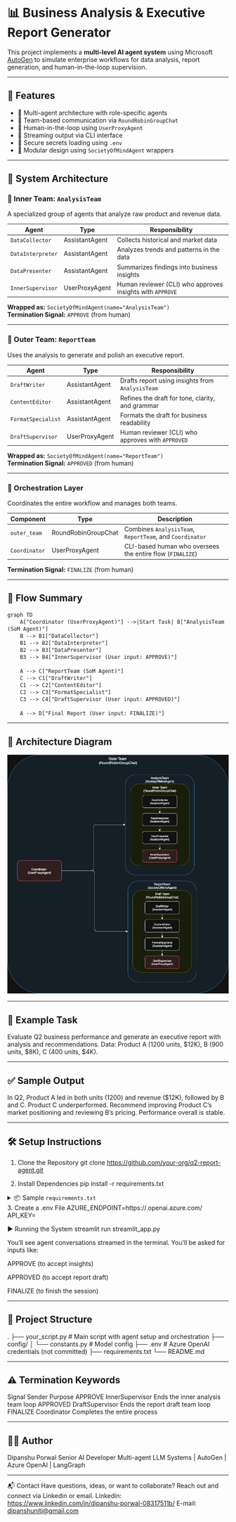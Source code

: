 # 📊 Business Analysis & Executive Report Generator

This project implements a **multi-level AI agent system** using Microsoft [AutoGen](https://github.com/microsoft/autogen) to simulate enterprise workflows for data analysis, report generation, and human-in-the-loop supervision.

---

## 🚀 Features

- 🧠 Multi-agent architecture with role-specific agents
- 🔁 Team-based communication via `RoundRobinGroupChat`
- 👤 Human-in-the-loop using `UserProxyAgent`
- 💬 Streaming output via CLI interface
- 🔐 Secure secrets loading using `.env`
- 🧩 Modular design using `SocietyOfMindAgent` wrappers

---

## 🧠 System Architecture

### 🔹 Inner Team: `AnalysisTeam`

A specialized group of agents that analyze raw product and revenue data.

| Agent | Type | Responsibility |
|-------|------|----------------|
| `DataCollector` | AssistantAgent | Collects historical and market data |
| `DataInterpreter` | AssistantAgent | Analyzes trends and patterns in the data |
| `DataPresenter` | AssistantAgent | Summarizes findings into business insights |
| `InnerSupervisor` | UserProxyAgent | Human reviewer (CLI) who approves insights with `APPROVE` |

**Wrapped as:** `SocietyOfMindAgent(name="AnalysisTeam")`  
**Termination Signal:** `APPROVE` (from human)

---

### 🔹 Outer Team: `ReportTeam`

Uses the analysis to generate and polish an executive report.

| Agent | Type | Responsibility |
|-------|------|----------------|
| `DraftWriter` | AssistantAgent | Drafts report using insights from `AnalysisTeam` |
| `ContentEditor` | AssistantAgent | Refines the draft for tone, clarity, and grammar |
| `FormatSpecialist` | AssistantAgent | Formats the draft for business readability |
| `DraftSupervisor` | UserProxyAgent | Human reviewer (CLI) who approves with `APPROVED` |

**Wrapped as:** `SocietyOfMindAgent(name="ReportTeam")`  
**Termination Signal:** `APPROVED` (from human)

---

### 🔹 Orchestration Layer

Coordinates the entire workflow and manages both teams.

| Component | Type | Description |
|----------|------|-------------|
| `outer_team` | RoundRobinGroupChat | Combines `AnalysisTeam`, `ReportTeam`, and `Coordinator` |
| `Coordinator` | UserProxyAgent | CLI-based human who oversees the entire flow (`FINALIZE`) |

**Termination Signal:** `FINALIZE` (from human)

---

## 🧩 Flow Summary

```mermaid
graph TD
    A["Coordinator (UserProxyAgent)"] -->|Start Task| B["AnalysisTeam (SoM Agent)"]
    B --> B1["DataCollector"]
    B1 --> B2["DataInterpreter"]
    B2 --> B3["DataPresenter"]
    B3 --> B4["InnerSupervisor (User input: APPROVE)"]

    A --> C["ReportTeam (SoM Agent)"]
    C --> C1["DraftWriter"]
    C1 --> C2["ContentEditor"]
    C2 --> C3["FormatSpecialist"]
    C3 --> C4["DraftSupervisor (User input: APPROVED)"]

    A --> D["Final Report (User input: FINALIZE)"]
```

---

## 🧠 Architecture Diagram
![Architecture Diagram](flow_diagram.png)

---

## 📄 Example Task

Evaluate Q2 business performance and generate an executive report with analysis and recommendations.
Data: Product A (1200 units, $12K), B (900 units, $8K), C (400 units, $4K).

---

## ✅ Sample Output
In Q2, Product A led in both units (1200) and revenue ($12K), followed by B and C. Product C underperformed. Recommend improving Product C’s market positioning and reviewing B’s pricing. Performance overall is stable.

---

## 🛠️ Setup Instructions

1. Clone the Repository
git clone https://github.com/your-org/q2-report-agent.git

2. Install Dependencies
pip install -r requirements.txt
<details> <summary>📦 Sample <code>requirements.txt</code></summary>
dotenv
streamlit
autogen-agentchat
autogen-ext
autogen-ext[openai,azure]
autogen-ext[docker]

</details>
3. Create a .env File
AZURE_ENDPOINT=https://<your-endpoint>.openai.azure.com/
API_KEY=<your-api-key>

▶️ Running the System
streamlit run streamlit_app.py 

You’ll see agent conversations streamed in the terminal.
You’ll be asked for inputs like:

APPROVE (to accept insights)

APPROVED (to accept report draft)

FINALIZE (to finish the session)

---

##  📁 Project Structure
.
├── your_script.py           # Main script with agent setup and orchestration
├── config/
│   └── constants.py         # Model config
├── .env                     # Azure OpenAI credentials (not committed)
├── requirements.txt
└── README.md

---

## ⚠️ Termination Keywords
Signal	Sender	Purpose
APPROVE	InnerSupervisor	Ends the inner analysis team loop
APPROVED	DraftSupervisor	Ends the report draft team loop
FINALIZE	Coordinator	Completes the entire process

---

##  👨‍💻 Author
Dipanshu Porwal
Senior AI Developer
Multi-agent LLM Systems | AutoGen | Azure OpenAI | LangGraph

---

📬 Contact
Have questions, ideas, or want to collaborate?
Reach out and connect via Linkedin or email.
Linkedin: https://www.linkedin.com/in/dipanshu-porwal-08317511b/
E-mail: dipanshunitj@gmail.com


